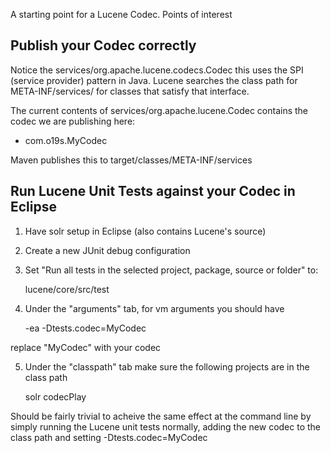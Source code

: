 

A starting point for a Lucene Codec. Points of interest


## Publish your Codec correctly

  Notice the services/org.apache.lucene.codecs.Codec
  this uses the SPI (service provider) pattern in Java. Lucene searches
  the class path for META-INF/services/<interfaceName> for classes that
  satisfy that interface. 

  The current contents of services/org.apache.lucene.Codec contains the codec
  we are publishing here:

  - com.o19s.MyCodec

  Maven publishes this to target/classes/META-INF/services

## Run Lucene Unit Tests against your Codec in Eclipse 

1. Have solr setup in Eclipse (also contains Lucene's source)
2. Create a new JUnit debug configuration
3. Set "Run all tests in the selected project, package, source or folder" to:

    lucene/core/src/test

4. Under the "arguments" tab, for vm arguments you should have

    -ea
    -Dtests.codec=MyCodec

replace "MyCodec" with your codec

5. Under the "classpath" tab make sure the following projects are in the class path

    solr
    codecPlay

Should be fairly trivial to acheive the same effect at the command line by simply running the Lucene unit tests normally, adding the new codec to the class path and setting -Dtests.codec=MyCodec
